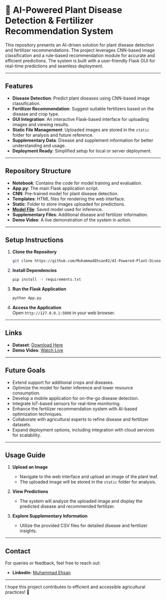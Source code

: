 # 🌱 AI-Powered Plant Disease Detection & Fertilizer Recommendation System  

This repository presents an AI-driven solution for plant disease detection and fertilizer recommendations. The project leverages CNN-based image classification and a rule-based recommendation module for accurate and efficient predictions. The system is built with a user-friendly Flask GUI for real-time predictions and seamless deployment.  

---  

## **Features**  
- **Disease Detection**: Predict plant diseases using CNN-based image classification.  
- **Fertilizer Recommendation**: Suggest suitable fertilizers based on the disease and crop type.  
- **GUI Integration**: An interactive Flask-based interface for uploading images and viewing results.  
- **Static File Management**: Uploaded images are stored in the `static` folder for analysis and future reference.  
- **Supplementary Data**: Disease and supplement information for better understanding and usage.  
- **Deployment Ready**: Simplified setup for local or server deployment.  

---  

## **Repository Structure**  
- **Notebook**: Contains the code for model training and evaluation.  
- **App.py**: The main Flask application script.  
- **CNN**: Pre-trained model for plant disease detection.  
- **Templates**: HTML files for rendering the web interface.  
- **Static**: Folder to store images uploaded for predictions.  
- **[Model File](https://www.kaggle.com/models/muhammadehsan02/plant_disease_model/)**: Saved model used for inference.  
- **Supplementary Files**: Additional disease and fertilizer information.  
- **Demo Video**: A live demonstration of the system in action.  

---  

## **Setup Instructions**  

1. **Clone the Repository**  
   ```bash
   git clone https://github.com/MuhammadEhsan02/AI-Powered-Plant-Disease-Detection-and-Fertilizer-Recommendation-System.git  
   ```  

2. **Install Dependencies**  
   ```bash
   pip install -r requirements.txt  
   ```  

3. **Run the Flask Application**  
   ```bash
   python App.py  
   ```  

4. **Access the Application**  
   Open `http://127.0.0.1:5000` in your web browser.  

---  

## **Links**  

- **Dataset**: [Download Here](https://www.kaggle.com/datasets/vipoooool/new-plant-diseases-dataset)  
- **Demo Video**: [Watch Live](https://drive.google.com/drive/folders/14UMt1qqau-qmToE9nMpYzDGki9hEpL_A?usp=sharing)  

---  

## **Future Goals**  
- Extend support for additional crops and diseases.  
- Optimize the model for faster inference and lower resource consumption.  
- Develop a mobile application for on-the-go disease detection.  
- Integrate IoT-based sensors for real-time monitoring.
- Enhance the fertilizer recommendation system with AI-based optimization techniques.  
- Collaborate with agricultural experts to refine disease and fertilizer datasets.  
- Expand deployment options, including integration with cloud services for scalability.  

---  

## **Usage Guide**  

1. **Upload an Image**  
   - Navigate to the web interface and upload an image of the plant leaf.  
   - The uploaded image will be stored in the `static` folder for analysis.  

2. **View Predictions**  
   - The system will analyze the uploaded image and display the predicted disease and recommended fertilizer.  

3. **Explore Supplementary Information**  
   - Utilize the provided CSV files for detailed disease and fertilizer insights.  

---  

## **Contact**  
For queries or feedback, feel free to reach out:  
- **Linkedin**: [Muhammad Ehsan](https://ae.linkedin.com/in/muhammad--ehsan)  

---  

I hope this project contributes to efficient and accessible agricultural practices! 🌾  

